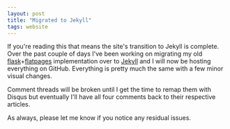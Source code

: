 ```yaml
---
layout: post
title: "Migrated to Jekyll"
tags: website
---
```


If you're reading this that means the site's transition to Jekyll is complete.  Over the past couple of days I've been working on migrating my old [flask][0]+[flatpages][1] implementation over to [Jekyll][2] and I will now be hosting everything on GitHub.  Everything is pretty much the same with a few minor visual changes.

Comment threads will be broken until I get the time to remap them with Disqus but eventually I'll have all four comments back to their respective articles.

As always, please let me know if you notice any residual issues.

[0]: http://flask.pocoo.org/
[1]: http://packages.python.org/Flask-FlatPages/
[2]: http://jekyllrb.com